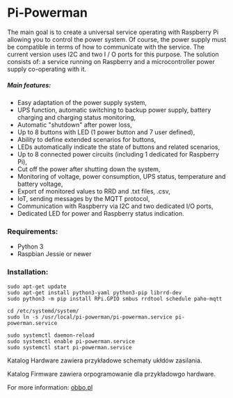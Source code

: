 # Pi-Powerman
  The main goal is to create a universal service operating with Raspberry Pi allowing you to control the power system. Of course, the power supply must be compatible in terms of how to communicate with the service. The current version uses I2C and two I / O ports for this purpose. The solution consists of: a service running on Raspberry and a microcontroller power supply co-operating with it. 

##### Main features:
- Easy adaptation of the power supply system,
- UPS function, automatic switching to backup power supply, battery charging and charging status monitoring,
- Automatic "shutdown" after power loss,
- Up to 8 buttons with LED (1 power button and 7 user defined),
- Ability to define extended scenarios for buttons,
- LEDs automatically indicate the state of buttons and related scenarios,
- Up to 8 connected power circuits (including 1 dedicated for Raspberry Pi),
- Cut off the power after shutting down the system,
- Monitoring of voltage, power consumption, UPS status, temperature and battery voltage,
- Export of monitored values to RRD and .txt files, .csv,
- IoT, sending messages by the MQTT protocol, 
- Communication with Raspberry via I2C and two dedicated I/O ports,
- Dedicated LED for power and Raspberry status indication.

### Requirements:
- Python 3
- Raspbian Jessie or newer

### Installation:
```
sudo apt-get update
sudo apt-get install python3-yaml python3-pip librrd-dev
sudo python3 -m pip install RPi.GPIO smbus rrdtool schedule paho-mqtt

cd /etc/systemd/system/ 
sudo ln -s /usr/local/pi-powerman/pi-powerman.service pi-powerman.service

sudo systemctl daemon-reload
sudo systemctl enable pi-powerman.service
sudo systemctl start pi-powerman.service
```


Katalog Hardware zawiera przykładowe schematy ukłdów zasilania.

Katalog Firmware zawiera orpogramowanie dla przykładowgo hardware.

For more information: [obbo.pl](http://obbo.pl)
